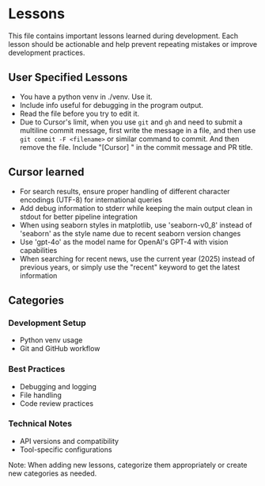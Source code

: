 # Lessons

This file contains important lessons learned during development. Each lesson should be actionable and help prevent repeating mistakes or improve development practices.

## User Specified Lessons

- You have a python venv in ./venv. Use it.
- Include info useful for debugging in the program output.
- Read the file before you try to edit it.
- Due to Cursor's limit, when you use `git` and `gh` and need to submit a multiline commit message, first write the message in a file, and then use `git commit -F <filename>` or similar command to commit. And then remove the file. Include "[Cursor] " in the commit message and PR title.

## Cursor learned

- For search results, ensure proper handling of different character encodings (UTF-8) for international queries
- Add debug information to stderr while keeping the main output clean in stdout for better pipeline integration
- When using seaborn styles in matplotlib, use 'seaborn-v0_8' instead of 'seaborn' as the style name due to recent seaborn version changes
- Use 'gpt-4o' as the model name for OpenAI's GPT-4 with vision capabilities
- When searching for recent news, use the current year (2025) instead of previous years, or simply use the "recent" keyword to get the latest information

## Categories

### Development Setup
- Python venv usage
- Git and GitHub workflow

### Best Practices
- Debugging and logging
- File handling
- Code review practices

### Technical Notes
- API versions and compatibility
- Tool-specific configurations

Note: When adding new lessons, categorize them appropriately or create new categories as needed. 